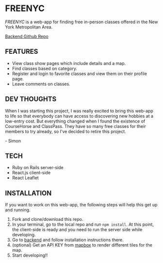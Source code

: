 # FREENYC

*FREENYC* is a web-app for finding free in-person classes offered in the New York Metropolitan Area.

[Backend Github Repo](https://github.com/peidansauyukjuk/freenyc-backend)

## FEATURES

- View class show pages which include details and a map.
- Find classes based on category.
- Register and login to favorite classes and view them on their profile page.
- Leave comments on classes.

## DEV THOUGHTS

When I was starting this project, I was really excited to bring this web-app to life so that everybody can have access to discovering new hobbies at a low-entry cost. But everything changed when I found the existence of CourseHorse and ClassPass. They have so many free classes for their members to try already, so I've decided to retire this project.

\- Simon

## TECH 

- Ruby on Rails server-side
- React.js client-side
- React Leaflet


## INSTALLATION

If you want to work on this web-app, the following steps will help this get up and running.

1. Fork and clone/download this repo.
2. In your terminal, go to the local repo and run `npm install`. At this point, the client-side is ready and you need to run the server side while developing.
3. Go to [backend](https://github.com/peidansauyukjuk/freenyc-backend) and follow installation instructions there.
4. (optional) Get an API KEY from [mapbox](https://www.mapbox.com/) to render different tiles for the map.
5. Start developing!!